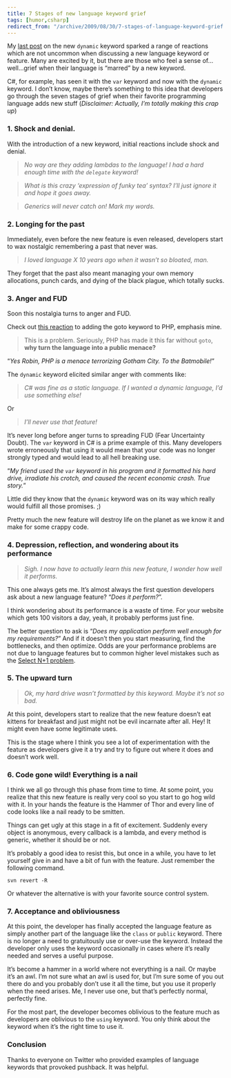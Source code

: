```yaml
---
title: 7 Stages of new language keyword grief
tags: [humor,csharp]
redirect_from: "/archive/2009/08/30/7-stages-of-language-keyword-grief.aspx/"
---
```


My [last
post](https://haacked.com/archive/2009/08/26/method-missing-csharp-4.aspx "Fun with method missing in C# 4")
on the new `dynamic` keyword sparked a range of reactions which are not
uncommon when discussing a new language keyword or feature. Many are
excited by it, but there are those who feel a sense of…well…grief when
their language is “marred” by a new keyword.

C#, for example, has seen it with the `var` keyword and now with the
`dynamic` keyword. I don’t know, maybe there’s something to this idea
that developers go through the seven stages of grief when their favorite
programming language adds new stuff (*Disclaimer: Actually, I’m totally
making this crap up*)

### 1. Shock and denial.

With the introduction of a new keyword, initial reactions include shock
and denial.

> *No way are they adding lambdas to the language! I had a hard enough
> time with the `delegate` keyword!*

> *What is this crazy ‘expression of funky tea’ syntax? I’ll just ignore
> it and hope it goes away.*

> *Generics will never catch on! Mark my words.*

### 2. Longing for the past

Immediately, even before the new feature is even released, developers
start to wax nostalgic remembering a past that never was.

> *I loved language X 10 years ago when it wasn’t so bloated, man.*

They forget that the past also meant managing your own memory
allocations, punch cards, and dying of the black plague, which totally
sucks.

### 3. Anger and FUD

Soon this nostalgia turns to anger and FUD.

Check out [this
reaction](http://bugs.php.net/bug.php?id=48669 "PHP now includes GOTO")
to adding the goto keyword to PHP, emphasis mine.

> This is a problem. Seriously, PHP has made it
> this far without `goto`, **why turn the language into a public
> menace?**

“*Yes Robin, PHP is a menace terrorizing Gotham City. To the
Batmobile!*”

The `dynamic` keyword elicited similar anger with comments like:

> *C# was fine as a static language. If I wanted a dynamic language,
> I’d use something else!*

Or

> *I’ll never use that feature!*

It’s never long before anger turns to spreading FUD (Fear Uncertainty
Doubt). The `var` keyword in C# is a prime example of this. Many
developers wrote erroneously that using it would mean that your code was
no longer strongly typed and would lead to all hell breaking use.

“*My friend used the `var` keyword in his program and it formatted his
hard drive, irradiate his crotch, and caused the recent economic crash.
True story.*”

Little did they know that the `dynamic` keyword was on its way which
really would fulfill all those promises. ;)

Pretty much the new feature will destroy life on the planet as we know
it and make for some crappy code.

### 4. Depression, reflection, and wondering about its performance

> *Sigh. I now have to actually learn this new feature, I wonder how
> well it performs.*

This one always gets me. It’s almost always the first question
developers ask about a new language feature? “*Does it perform?*”.

I think wondering about its performance is a waste of time. For your
website which gets 100 visitors a day, yeah, it probably performs just
fine.

The better question to ask is “*Does my application perform well enough
for my requirements?*” And if it doesn’t then you start measuring, find
the bottlenecks, and then optimize. Odds are your performance problems
are not due to language features but to common higher level mistakes
such as the [Select N+1
problem](http://ayende.com/Blog/archive/2006/05/02/CombatingTheSelectN1ProblemInNHibernate.aspx "Select N+1 Problem").

### 5. The upward turn

> *Ok, my hard drive wasn’t formatted by this keyword. Maybe it’s not so
> bad.*

At this point, developers start to realize that the new feature doesn’t
eat kittens for breakfast and just might not be evil incarnate after
all. Hey! It might even have some legitimate uses.

This is the stage where I think you see a lot of experimentation with
the feature as developers give it a try and try to figure out where it
does and doesn’t work well.

### 6. Code gone wild! Everything is a nail

I think we all go through this phase from time to time. At some point,
you realize that this new feature is really very cool so you start to go
hog wild with it. In your hands the feature is the Hammer of Thor and
every line of code looks like a nail ready to be smitten.

Things can get ugly at this stage in a fit of excitement. Suddenly every
object is anonymous, every callback is a lambda, and every method is
generic, whether it should be or not.

It’s probably a good idea to resist this, but once in a while, you have
to let yourself give in and have a bit of fun with the feature. Just
remember the following command.

`svn revert -R`

Or whatever the alternative is with your favorite source control system.

### 7. Acceptance and obliviousness

At this point, the developer has finally accepted the language feature
as simply another part of the language like the `class` or `public`
keyword. There is no longer a need to gratuitously use or over-use the
keyword. Instead the developer only uses the keyword occasionally in
cases where it’s really needed and serves a useful purpose.

It’s become a hammer in a world where not everything is a nail. Or maybe
it’s an awl. I’m not sure what an awl is used for, but I’m sure some of
you out there do and you probably don’t use it all the time, but you use
it properly when the need arises. Me, I never use one, but that’s
perfectly normal, perfectly fine.

For the most part, the developer becomes oblivious to the feature much
as developers are oblivious to the `using` keyword. You only think about
the keyword when it’s the right time to use it.

### Conclusion

Thanks to everyone on Twitter who provided examples of language keywords
that provoked pushback. It was helpful.

